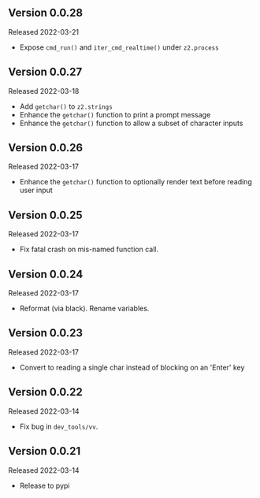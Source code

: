 
Version 0.0.28
--------------

Released 2022-03-21

- Expose `cmd_run()` and `iter_cmd_realtime()` under `z2.process`

Version 0.0.27
--------------

Released 2022-03-18

- Add `getchar()` to `z2.strings`
- Enhance the `getchar()` function to print a prompt message
- Enhance the `getchar()` function to allow a subset of character inputs

Version 0.0.26
--------------

Released 2022-03-17

- Enhance the `getchar()` function to optionally render text before reading user input

Version 0.0.25
--------------

Released 2022-03-17

- Fix fatal crash on mis-named function call.

Version 0.0.24
--------------

Released 2022-03-17

- Reformat (via black).  Rename variables.

Version 0.0.23
--------------

Released 2022-03-17

- Convert to reading a single char instead of blocking on an 'Enter' key

Version 0.0.22
--------------

Released 2022-03-14

- Fix bug in `dev_tools/vv`.

Version 0.0.21
--------------

Released 2022-03-14

- Release to pypi

